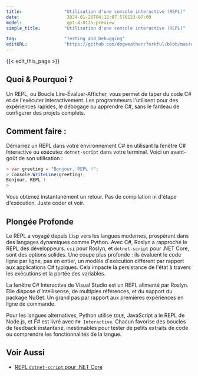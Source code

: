 ```yaml
---
title:                "Utilisation d'une console interactive (REPL)"
date:                  2024-01-26T04:12:07.576123-07:00
model:                 gpt-4-0125-preview
simple_title:         "Utilisation d'une console interactive (REPL)"

tag:                  "Testing and Debugging"
editURL:              "https://github.com/dogweather/forkful/blob/master/content/fr/c-sharp/using-an-interactive-shell-repl.md"
---
```


{{< edit_this_page >}}

## Quoi & Pourquoi ?
Un REPL, ou Boucle Lire-Évaluer-Afficher, vous permet de taper du code C# et de l'exécuter interactivement. Les programmeurs l'utilisent pour des expériences rapides, le débogage ou apprendre C#, sans le fardeau de configurer des projets complets.

## Comment faire :
Démarrez un REPL dans votre environnement C# en utilisant la fenêtre C# Interactive ou exécutez `dotnet-script` dans votre terminal. Voici un avant-goût de son utilisation :

```csharp
> var greeting = "Bonjour, REPL !";
> Console.WriteLine(greeting);
Bonjour, REPL !
>
```

Vous obtenez instantanément un retour. Pas de compilation ni d'étape d'exécution. Juste coder et voir.

## Plongée Profonde
Le REPL a voyagé depuis Lisp vers les langues modernes, prospérant dans des langages dynamiques comme Python. Avec C#, Roslyn a rapproché le REPL des développeurs. `csi` pour Roslyn, et `dotnet-script` pour .NET Core, sont des options solides. Une coupe plus profonde : ils évaluent le code ligne par ligne, pas en entier, un modèle d'exécution différent par rapport aux applications C# typiques. Cela impacte la persistance de l'état à travers les exécutions et la portée des variables.

La fenêtre C# Interactive de Visual Studio est un REPL alimenté par Roslyn. Elle dispose d'Intellisense, de multiples références, et du support du package NuGet. Un grand pas par rapport aux premières expériences en ligne de commande.

Pour les langues alternatives, Python utilise `IDLE`, JavaScript a le REPL de Node.js, et F# est livré avec `F# Interactive`. Chacun favorise des boucles de feedback instantané, inestimables pour tester de petits extraits de code ou comprendre les fonctionnalités de la langue.

## Voir Aussi
- [REPL `dotnet-script` pour .NET Core](https://github.com/filipw/dotnet-script)
